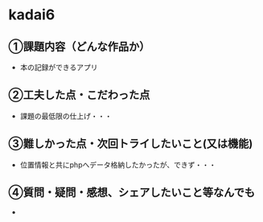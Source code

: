# kadai6

## ①課題内容（どんな作品か）
- 本の記録ができるアプリ 

## ②工夫した点・こだわった点
- 課題の最低限の仕上げ・・・

## ③難しかった点・次回トライしたいこと(又は機能)
- 位置情報と共にphpへデータ格納したかったが、できず・・・

## ④質問・疑問・感想、シェアしたいこと等なんでも
- 
